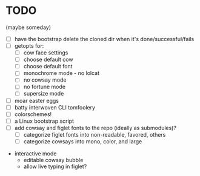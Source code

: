 # TODO

(maybe someday)

- [ ] have the bootstrap delete the cloned dir when it's done/successful/fails
- [ ] getopts for:
  - [ ] cow face settings
  - [ ] choose default cow
  - [ ] choose default font
  - [ ] monochrome mode - no lolcat
  - [ ] no cowsay mode
  - [ ] no fortune mode
  - [ ] supersize mode
- [ ] moar easter eggs
- [ ] batty interwoven CLI tomfoolery
- [ ] colorschemes!
- [ ] a Linux bootstrap script
- [ ] add cowsay and figlet fonts to the repo (ideally as submodules)?
  - [ ] categorize figlet fonts into non-readable, favored, others
  - [ ] categorize cowsays into mono, color, and large
- interactive mode
  - editable cowsay bubble
  - allow live typing in figlet?
